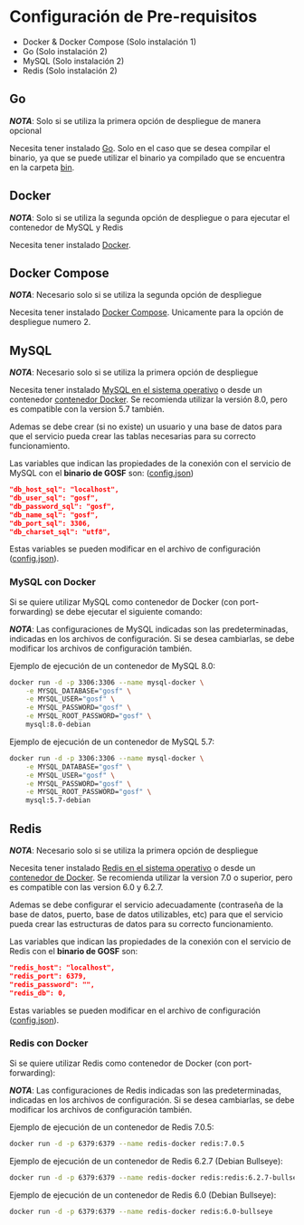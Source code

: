 # Configuración de Pre-requisitos

- Docker & Docker Compose (Solo instalación 1)
- Go (Solo instalación 2)
- MySQL (Solo instalación 2)
- Redis (Solo instalación 2)

## Go

**_NOTA_**: Solo si se utiliza la primera opción de despliegue de manera opcional

Necesita tener instalado [Go](https://golang.org/doc/install). Solo en el caso que se desea compilar el binario, ya que se puede utilizar el binario ya compilado que se encuentra en la carpeta [bin](./bin).

## Docker

**_NOTA_**: Solo si se utiliza la segunda opción de despliegue o para ejecutar el contenedor de MySQL y Redis

Necesita tener instalado [Docker](https://docs.docker.com/get-docker/).

## Docker Compose

**_NOTA_**: Necesario solo si se utiliza la segunda opción de despliegue

Necesita tener instalado [Docker Compose](https://docs.docker.com/compose/install/). Unicamente para la opción de despliegue numero 2.

## MySQL

**_NOTA_**: Necesario solo si se utiliza la primera opción de despliegue

Necesita tener instalado [MySQL en el sistema operativo](https://dev.mysql.com/downloads/) o desde un contenedor [contenedor Docker](https://hub.docker.com/_/mysql). Se recomienda utilizar la versión 8.0, pero es compatible con la version 5.7 también.

Ademas se debe crear (si no existe) un usuario y una base de datos para que el servicio pueda crear las tablas necesarias para su correcto funcionamiento.

Las variables que indican las propiedades de la conexión con el servicio de MySQL con el **binario de GOSF** son: ([config.json](./config_example.json))

```json
"db_host_sql": "localhost",
"db_user_sql": "gosf",
"db_password_sql": "gosf",
"db_name_sql": "gosf",
"db_port_sql": 3306,
"db_charset_sql": "utf8",
```

Estas variables se pueden modificar en el archivo de configuración ([config.json](./config_example.json)).

### MySQL con Docker

Si se quiere utilizar MySQL como contenedor de Docker (con port-forwarding) se debe ejecutar el siguiente comando:

**_NOTA_**: Las configuraciones de MySQL indicadas son las predeterminadas, indicadas en los archivos de configuración. Si se desea cambiarlas, se debe modificar los archivos de configuración también.

Ejemplo de ejecución de un contenedor de MySQL 8.0:

```bash
docker run -d -p 3306:3306 --name mysql-docker \
    -e MYSQL_DATABASE="gosf" \
    -e MYSQL_USER="gosf" \
    -e MYSQL_PASSWORD="gosf" \
    -e MYSQL_ROOT_PASSWORD="gosf" \
    mysql:8.0-debian
```

Ejemplo de ejecución de un contenedor de MySQL 5.7:

```bash
docker run -d -p 3306:3306 --name mysql-docker \
    -e MYSQL_DATABASE="gosf" \
    -e MYSQL_USER="gosf" \
    -e MYSQL_PASSWORD="gosf" \
    -e MYSQL_ROOT_PASSWORD="gosf" \
    mysql:5.7-debian
```

## Redis

**_NOTA_**: Necesario solo si se utiliza la primera opción de despliegue

Necesita tener instalado [Redis en el sistema operativo](https://redis.io/topics/quickstart) o desde un [contenedor de Docker](https://hub.docker.com/_/redis). Se recomienda utilizar la version 7.0 o superior, pero es compatible con las version 6.0 y 6.2.7.

Ademas se debe configurar el servicio adecuadamente (contraseña de la base de datos, puerto, base de datos utilizables, etc) para que el servicio pueda crear las estructuras de datos para su correcto funcionamiento.

Las variables que indican las propiedades de la conexión con el servicio de Redis con el **binario de GOSF** son:

```json
"redis_host": "localhost",
"redis_port": 6379,
"redis_password": "",
"redis_db": 0,
```

Estas variables se pueden modificar en el archivo de configuración ([config.json](./config_example.json)).

### Redis con Docker

Si se quiere utilizar Redis como contenedor de Docker (con port-forwarding):  

**_NOTA_**: Las configuraciones de Redis indicadas son las predeterminadas, indicadas en los archivos de configuración. Si se desea cambiarlas, se debe modificar los archivos de configuración también.

Ejemplo de ejecución de un contenedor de Redis 7.0.5:

```bash
docker run -d -p 6379:6379 --name redis-docker redis:7.0.5
```

Ejemplo de ejecución de un contenedor de Redis 6.2.7 (Debian Bullseye):

```bash
docker run -d -p 6379:6379 --name redis-docker redis:redis:6.2.7-bullseye
```

Ejemplo de ejecución de un contenedor de Redis 6.0 (Debian Bullseye):

```bash
docker run -d -p 6379:6379 --name redis-docker redis:6.0-bullseye
```
